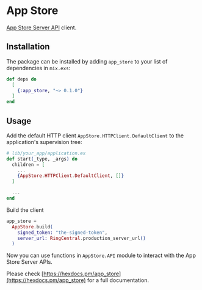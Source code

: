 # App Store

[App Store Server API](https://developer.apple.com/documentation/appstoreserverapi) client.

## Installation

The package can be installed
by adding `app_store` to your list of dependencies in `mix.exs`:

```elixir
def deps do
  [
    {:app_store, "~> 0.1.0"}
  ]
end
```

## Usage

Add the default HTTP client `AppStore.HTTPClient.DefaultClient` to the application's supervision tree:

```elixir
# lib/your_app/application.ex
def start(_type, _args) do
  children = [
    ...
    {AppStore.HTTPClient.DefaultClient, []}
  ]

  ...
end
```

Build the client

```elixir
app_store =
  AppStore.build(
    signed_token: "the-signed-token",
    server_url: RingCentral.production_server_url()
  )
```

Now you can use functions in `AppStore.API` module to interact with the App Store Server APIs.

Please check [https://hexdocs.pm/app_store](https://hexdocs.pm/app_store) for a full documentation.
